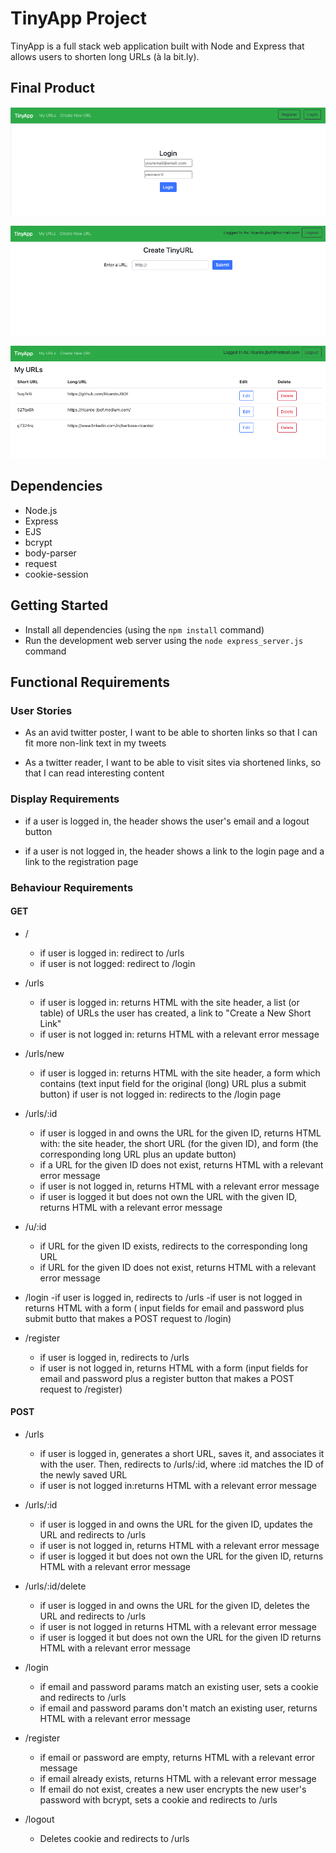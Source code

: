 # TinyApp Project
TinyApp is a full stack web application built with Node and Express that allows users to shorten long URLs (à la bit.ly).

## Final Product
!["login-page"](https://github.com/RicardoJBOF/tinyapp/blob/master/docs/login-page.png)

!["urls-news-page"](https://github.com/RicardoJBOF/tinyapp/blob/master/docs/urls-news-page.png)

!["urls-page"](https://github.com/RicardoJBOF/tinyapp/blob/master/docs/urls-page.png)

## Dependencies
- Node.js
- Express
- EJS
- bcrypt
- body-parser
- request
- cookie-session

## Getting Started
- Install all dependencies (using the `npm install` command)
- Run the development web server using the `node express_server.js` command

## Functional Requirements

### User Stories
- As an avid twitter poster, I want to be able to shorten links so that I can fit more non-link text in my tweets

- As a twitter reader, I want to be able to visit sites via shortened links, so that I can read interesting content

### Display Requirements
- if a user is logged in, the header shows the user's email and a logout button

- if a user is not logged in, the header shows a link to the login page and a link to the registration page

### Behaviour Requirements

#### GET
- /
  - if user is logged in: redirect to /urls
  - if user is not logged: redirect to /login

- /urls
  - if user is logged in: returns HTML with the site header, a list (or table) of URLs the user has created, a link to "Create a New Short Link"
  - if user is not logged in: returns HTML with a relevant error message

- /urls/new
  - if user is logged in: returns HTML with the site header, a form which contains (text input field for the original (long) URL plus a submit button)
  if user is not logged in: redirects to the /login page

- /urls/:id
  - if user is logged in and owns the URL for the given ID, returns HTML with: the site header, the short URL (for the given ID), and form (the corresponding long URL plus an update button)
  - if a URL for the given ID does not exist, returns HTML with a relevant error message
  - if user is not logged in, returns HTML with a relevant error message
  - if user is logged it but does not own the URL with the given ID, returns HTML with a relevant error message

- /u/:id
  - if URL for the given ID exists, redirects to the corresponding long URL
  - if URL for the given ID does not exist, returns HTML with a relevant error message

- /login
  -if user is logged in, redirects to /urls
  -if user is not logged in returns HTML with a form ( input fields for email and password plus submit butto that makes a POST request to /login)

- /register
  - if user is logged in, redirects to /urls
  - if user is not logged in, returns HTML with a form (input fields for email and password plus a register button that makes a POST request to /register)

#### POST

- /urls
  - if user is logged in, generates a short URL, saves it, and associates it with the user. Then, redirects to /urls/:id, where :id matches the ID of the newly saved URL
  - if user is not logged in:returns HTML with a relevant error message

- /urls/:id
  - if user is logged in and owns the URL for the given ID, updates the URL and redirects to /urls
  - if user is not logged in, returns HTML with a relevant error message
  - if user is logged it but does not own the URL for the given ID, returns HTML with a relevant error message

- /urls/:id/delete
  - if user is logged in and owns the URL for the given ID, deletes the URL and redirects to /urls
  - if user is not logged in returns HTML with a relevant error message
  - if user is logged it but does not own the URL for the given ID returns HTML with a relevant error message

- /login
  - if email and password params match an existing user, sets a cookie and redirects to /urls
  - if email and password params don't match an existing user, returns HTML with a relevant error message 

- /register
  - if email or password are empty, returns HTML with a relevant error message
  - if email already exists, returns HTML with a relevant error message
  - If email do not exist, creates a new user encrypts the new user's password with bcrypt, sets a cookie and redirects to /urls

- /logout
  - Deletes cookie and redirects to /urls
